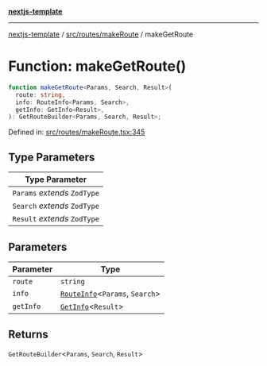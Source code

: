 [**nextjs-template**](README.md)

---

[nextjs-template](README.md) / [src/routes/makeRoute](src.routes.makeRoute.md) / makeGetRoute

# Function: makeGetRoute()

```ts
function makeGetRoute<Params, Search, Result>(
  route: string,
  info: RouteInfo<Params, Search>,
  getInfo: GetInfo<Result>,
): GetRouteBuilder<Params, Search, Result>;
```

Defined in: [src/routes/makeRoute.tsx:345](https://github.com/mariolim96/Easy-Check-In/blob/e840a4393cceae48bed5204292fc61d73f9f5dbb/src/routes/makeRoute.tsx#L345)

## Type Parameters

| Type Parameter               |
| ---------------------------- |
| `Params` _extends_ `ZodType` |
| `Search` _extends_ `ZodType` |
| `Result` _extends_ `ZodType` |

## Parameters

| Parameter | Type                                                                             |
| --------- | -------------------------------------------------------------------------------- |
| `route`   | `string`                                                                         |
| `info`    | [`RouteInfo`](src.routes.makeRoute.TypeAlias.RouteInfo.md)\<`Params`, `Search`\> |
| `getInfo` | [`GetInfo`](src.routes.makeRoute.TypeAlias.GetInfo.md)\<`Result`\>               |

## Returns

`GetRouteBuilder`\<`Params`, `Search`, `Result`\>
